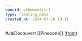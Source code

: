 ```yaml
---
nanoid: ot6wwwotjtr1
type: fleeting_note
created_at: 2024-07-10 19:11
---
```

#JaiDécouvert [[Pinecone]] ([from](https://typesense.org/))
